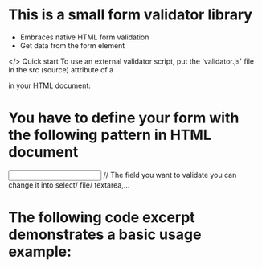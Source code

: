 # This is a small form validator library

- Embraces native HTML form validation
- Get data from the form element

</> Quick start
To use an external validator script, put the 'validator.js' file in the src (source) attribute of a <script> tag:

<script src="./validator.js"></script>

in your HTML document:

# You have to define your form with the following pattern in HTML document

  <form id="form-name">
    <div class='form-group'>
      <input id='input-name' name='input-name' /> // The field you want to validate you can change it into select/ file/ textarea,...
      <span class='form-message'></span>
    </div>
  </form>

# The following code excerpt demonstrates a basic usage example:

  <script src="/Validator.js"></script>
  <script>
   Validator({
    form: '#form-1',
    formGroupSelector: '.form-group',
    formMessageSelector: '.form-message',
    rules: [
      Validator.isRequired('#fullname', 'Vui lòng nhập tên đầy đủ của bạn'),
      Validator.isEmail('#email', 'Trường này phải là email'),
      Validator.isRequired('#email', 'Vui lòng nhập trường này'),
      Validator.minLength('#password', 6, 'Mật khẩu phải tối thiểu 6 ký tự'),
      Validator.isConfirmed('#password-confirmation', 
        () => {
          return document.querySelector('#form-1 #password').value
        },
        'Mật khẩu không trùng khớp'),
      Validator.isRequired('#password-confirmation', 'Vui lòng nhập trường này'),
      Validator.isRequired('input[name="gender"]', 'Vui lòng chọn trường này'),
    ],
    onSubmit(data) {
      console.log(data) // the data from form-1
    }
   })
  </script>
